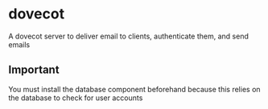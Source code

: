 # dovecot
A dovecot server to deliver email to clients, authenticate them, and send emails

## Important
You must install the database component beforehand because this relies on the database to check for user accounts
